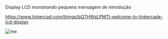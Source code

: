 Display LCD monstrando pequena mensagem de introdução 

https://www.tinkercad.com/things/bQTHWsLPMTl-welcome-to-tinkercade-lcd-display

![me](https://github.com/LeoMSgit/Projetos_Pessoais/blob/main/Tinkercad%20/Arduino/Welcome%20LCD%20Display/recording-2024-06-10-09-49-59-_online-video-cutter.com_.gif)
